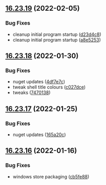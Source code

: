 ## [16.23.19](https://github.com/phandcock/GrampsView/compare/v16.23.18...v16.23.19) (2022-02-05)


### Bug Fixes

* cleanup initial program startup ([d23d4c8](https://github.com/phandcock/GrampsView/commit/d23d4c8f911c7c3a4e71132810443b4be07ab0e4))
* cleanup initial program startup ([a8e5253](https://github.com/phandcock/GrampsView/commit/a8e5253b16d663ae2f99debd8a30271e4d5a7e8a))



## [16.23.18](https://github.com/phandcock/GrampsView/compare/v16.23.17...v16.23.18) (2022-01-30)


### Bug Fixes

* nuget updates ([4df7e7c](https://github.com/phandcock/GrampsView/commit/4df7e7cfc16fc1e282cbe4977ef6b58251aa5dde))
* tweak shell title colours ([c027dce](https://github.com/phandcock/GrampsView/commit/c027dce7d202be9954f4b191b4908bc8ac08fe5a))
* tweaks ([7470138](https://github.com/phandcock/GrampsView/commit/74701380fbf2caf9576d7ef02afea74142f647da))



## [16.23.17](https://github.com/phandcock/GrampsView/compare/v16.23.16...v16.23.17) (2022-01-25)


### Bug Fixes

* nuget updates ([165a20c](https://github.com/phandcock/GrampsView/commit/165a20cec703d099f1f151526be07e8553da2598))



## [16.23.16](https://github.com/phandcock/GrampsView/compare/v16.23.15...v16.23.16) (2022-01-16)


### Bug Fixes

* windows store packaging ([cb5fe88](https://github.com/phandcock/GrampsView/commit/cb5fe887b3f0c608e5951aa88655ed34312975f4))



